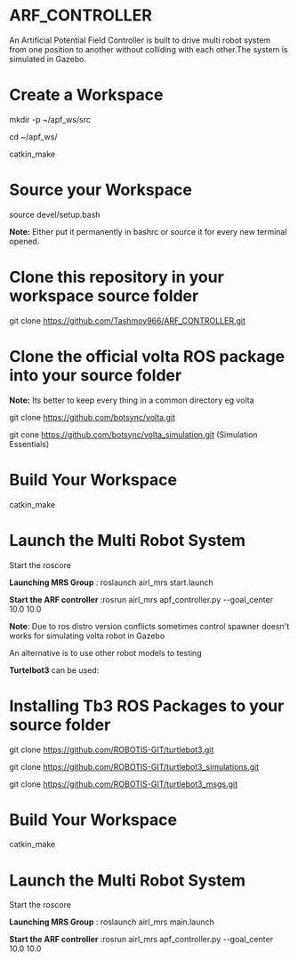 # ARF_CONTROLLER
An Artificial Potential Field Controller is built to drive multi robot system from one position to another without colliding with each other.The system is simulated in Gazebo. 

# Create a Workspace
mkdir -p ~/apf_ws/src

cd ~/apf_ws/

catkin_make

# Source your Workspace
source devel/setup.bash

**Note:** Either put it permanently in bashrc or source it for every new terminal opened.

# Clone this repository in your workspace source folder
git clone https://github.com/Tashmoy966/ARF_CONTROLLER.git

# Clone the official volta ROS package into your source folder

**Note:** Its better to keep every thing in a common directory eg volta

git clone https://github.com/botsync/volta.git

git cone https://github.com/botsync/volta_simulation.git (Simulation Essentials)

# Build Your Workspace
catkin_make

# Launch the Multi Robot System

Start the roscore

**Launching MRS Group** : roslaunch airl_mrs start.launch

**Start the ARF controller** :rosrun airl_mrs apf_controller.py --goal_center 10.0 10.0



**Note**: Due to ros distro version conflicts sometimes control spawner doesn't works for simulating volta robot in Gazebo 

An alternative is to use other robot models to testing 

**Turtelbot3** can be used:

# Installing Tb3 ROS Packages to your source folder

git clone https://github.com/ROBOTIS-GIT/turtlebot3.git

git clone https://github.com/ROBOTIS-GIT/turtlebot3_simulations.git

git clone https://github.com/ROBOTIS-GIT/turtlebot3_msgs.git

# Build Your Workspace
catkin_make

# Launch the Multi Robot System

Start the roscore

**Launching MRS Group** : roslaunch airl_mrs main.launch

**Start the ARF controller** :rosrun airl_mrs apf_controller.py --goal_center 10.0 10.0

